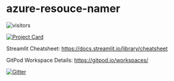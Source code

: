 # azure-resouce-namer

![visitors](https://visitor-badge.deta.dev/badge?page_id=SurendraRedd.azureresoucenamer&left_color=red&right_color=green)

[![Project Card](https://project-card-app.herokuapp.com/project_card/SurendraRedd/azureresoucenamer)](https://github.com/SurendraRedd/azureresoucenamer)

Streamlit Cheatsheet:
https://docs.streamlit.io/library/cheatsheet

GitPod Workspace Details:
https://gitpod.io/workspaces/

[![Gitter](https://badges.gitter.im/discussions2021/community.svg)](https://gitter.im/discussions2021/community?utm_source=badge&utm_medium=badge&utm_campaign=pr-badge)
